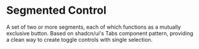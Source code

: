 # Segmented Control

A set of two or more segments, each of which functions as a mutually exclusive button. Based on shadcn/ui's Tabs component pattern, providing a clean way to create toggle controls with single selection.
